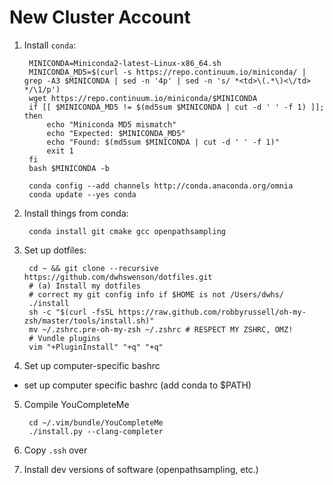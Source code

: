 # New Cluster Account

1. Install `conda`:

        MINICONDA=Miniconda2-latest-Linux-x86_64.sh
        MINICONDA_MD5=$(curl -s https://repo.continuum.io/miniconda/ | grep -A3 $MINICONDA | sed -n '4p' | sed -n 's/ *<td>\(.*\)<\/td> */\1/p')
        wget https://repo.continuum.io/miniconda/$MINICONDA
        if [[ $MINICONDA_MD5 != $(md5sum $MINICONDA | cut -d ' ' -f 1) ]]; then
            echo "Miniconda MD5 mismatch"
            echo "Expected: $MINICONDA_MD5"
            echo "Found: $(md5sum $MINICONDA | cut -d ' ' -f 1)"
            exit 1
        fi
        bash $MINICONDA -b

        conda config --add channels http://conda.anaconda.org/omnia
        conda update --yes conda


2. Install things from conda:

        conda install git cmake gcc openpathsampling

3. Set up dotfiles:

        cd ~ && git clone --recursive https://github.com/dwhswenson/dotfiles.git
        # (a) Install my dotfiles
        # correct my git config info if $HOME is not /Users/dwhs/
        ./install
        sh -c "$(curl -fsSL https://raw.github.com/robbyrussell/oh-my-zsh/master/tools/install.sh)"
        mv ~/.zshrc.pre-oh-my-zsh ~/.zshrc # RESPECT MY ZSHRC, OMZ!
        # Vundle plugins
        vim "+PluginInstall" "+q" "+q"

4. Set up computer-specific bashrc

* set up computer specific bashrc (add conda to $PATH)

5. Compile YouCompleteMe

        cd ~/.vim/bundle/YouCompleteMe
        ./install.py --clang-completer

6. Copy `.ssh` over

7. Install dev versions of software (openpathsampling, etc.)
